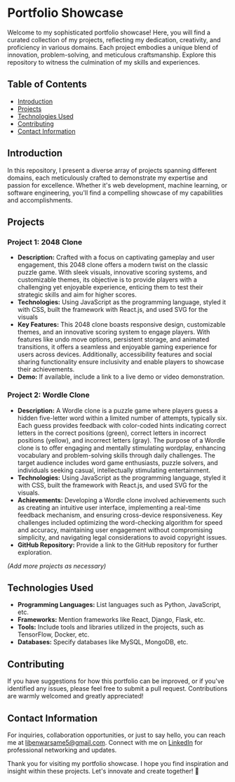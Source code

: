 # Portfolio Showcase

Welcome to my sophisticated portfolio showcase! Here, you will find a curated collection of my projects, reflecting my dedication, creativity, and proficiency in various domains. Each project embodies a unique blend of innovation, problem-solving, and meticulous craftsmanship. Explore this repository to witness the culmination of my skills and experiences.

## Table of Contents

- [Introduction](#introduction)
- [Projects](#projects)
- [Technologies Used](#technologies-used)
- [Contributing](#contributing)
- [Contact Information](#contact-information)

## Introduction

In this repository, I present a diverse array of projects spanning different domains, each meticulously crafted to demonstrate my expertise and passion for excellence. Whether it's web development, machine learning, or software engineering, you'll find a compelling showcase of my capabilities and accomplishments.

## Projects

### Project 1: 2048 Clone

- **Description:** Crafted with a focus on captivating gameplay and user engagement, this 2048 clone offers a modern twist on the classic puzzle game. With sleek visuals, innovative scoring systems, and customizable themes, its objective is to provide players with a challenging yet enjoyable experience, enticing them to test their strategic skills and aim for higher scores.
- **Technologies:** Using JavaScript as the programming language, styled it with CSS, built the framework with React.js, and used SVG for the visuals 
- **Key Features:** This 2048 clone boasts responsive design, customizable themes, and an innovative scoring system to engage players. With features like undo move options, persistent storage, and animated transitions, it offers a seamless and enjoyable gaming experience for users across devices. Additionally, accessibility features and social sharing functionality ensure inclusivity and enable players to showcase their achievements.
- **Demo:** If available, include a link to a live demo or video demonstration.

### Project 2: Wordle Clone

- **Description:** A Wordle clone is a puzzle game where players guess a hidden five-letter word within a limited number of attempts, typically six. Each guess provides feedback with color-coded hints indicating correct letters in the correct positions (green), correct letters in incorrect positions (yellow), and incorrect letters (gray). The purpose of a Wordle clone is to offer engaging and mentally stimulating wordplay, enhancing vocabulary and problem-solving skills through daily challenges. The target audience includes word game enthusiasts, puzzle solvers, and individuals seeking casual, intellectually stimulating entertainment.
- **Technologies:** Using JavaScript as the programming language, styled it with CSS, built the framework with React.js, and used SVG for the visuals.
- **Achievements:** Developing a Wordle clone involved achievements such as creating an intuitive user interface, implementing a real-time feedback mechanism, and ensuring cross-device responsiveness. Key challenges included optimizing the word-checking algorithm for speed and accuracy, maintaining user engagement without compromising simplicity, and navigating legal considerations to avoid copyright issues.
- **GitHub Repository:** Provide a link to the GitHub repository for further exploration.

_(Add more projects as necessary)_

## Technologies Used

- **Programming Languages:** List languages such as Python, JavaScript, etc.
- **Frameworks:** Mention frameworks like React, Django, Flask, etc.
- **Tools:** Include tools and libraries utilized in the projects, such as TensorFlow, Docker, etc.
- **Databases:** Specify databases like MySQL, MongoDB, etc.

## Contributing

If you have suggestions for how this portfolio can be improved, or if you've identified any issues, please feel free to submit a pull request. Contributions are warmly welcomed and greatly appreciated!

## Contact Information

For inquiries, collaboration opportunities, or just to say hello, you can reach me at [libenwarsame5@gmail.com](mailto:libenwarsame5@gmail.com). Connect with me on [LinkedIn](https://www.linkedin.com/in/libenwarsame/) for professional networking and updates.

Thank you for visiting my portfolio showcase. I hope you find inspiration and insight within these projects. Let's innovate and create together! 🚀